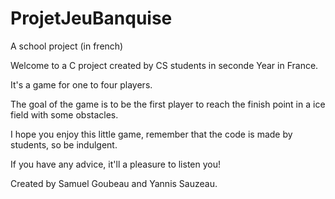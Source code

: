 # ProjetJeuBanquise
A school project (in french)

Welcome to a C project created by CS students in seconde Year in France.

It's a game for one to four players.

The goal of the game is to be the first player to reach the finish point in a ice field with some obstacles.

I hope you enjoy this little game, remember that the code is made by students, so be indulgent.

If you have any advice, it'll a pleasure to listen you!

Created by Samuel Goubeau and Yannis Sauzeau.
